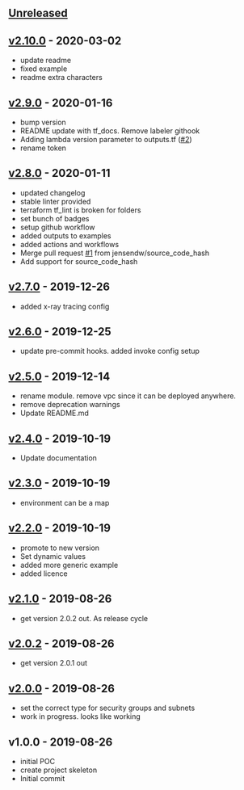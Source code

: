 <a name="unreleased"></a>
## [Unreleased]



<a name="v2.10.0"></a>
## [v2.10.0] - 2020-03-02

- update readme
- fixed example
- readme extra characters


<a name="v2.9.0"></a>
## [v2.9.0] - 2020-01-16

- bump version
- README update with tf_docs. Remove labeler githook
- Adding lambda version parameter to outputs.tf ([#2](https://github.com/terraform-module/terraform-aws-lambda.git/issues/2))
- rename token


<a name="v2.8.0"></a>
## [v2.8.0] - 2020-01-11

- updated changelog
- stable linter provided
- terraform tf_lint is broken for folders
- set bunch of badges
- setup github workflow
- added outputs to examples
- added actions and workflows
- Merge pull request [#1](https://github.com/terraform-module/terraform-aws-lambda.git/issues/1) from jensendw/source_code_hash
- Add support for source_code_hash


<a name="v2.7.0"></a>
## [v2.7.0] - 2019-12-26

- added x-ray tracing config


<a name="v2.6.0"></a>
## [v2.6.0] - 2019-12-25

- update pre-commit hooks. added invoke config setup


<a name="v2.5.0"></a>
## [v2.5.0] - 2019-12-14

- rename module. remove vpc since it can be deployed anywhere.
- remove deprecation warnings
- Update README.md


<a name="v2.4.0"></a>
## [v2.4.0] - 2019-10-19

- Update documentation


<a name="v2.3.0"></a>
## [v2.3.0] - 2019-10-19

- environment can be a map


<a name="v2.2.0"></a>
## [v2.2.0] - 2019-10-19

- promote to new version
- Set dynamic values
- added more generic example
- added licence


<a name="v2.1.0"></a>
## [v2.1.0] - 2019-08-26

- get version 2.0.2 out. As release cycle


<a name="v2.0.2"></a>
## [v2.0.2] - 2019-08-26

- get version 2.0.1 out


<a name="v2.0.0"></a>
## [v2.0.0] - 2019-08-26

- set the correct type for security groups and subnets
- work in progress. looks like working


<a name="v1.0.0"></a>
## v1.0.0 - 2019-08-26

- initial POC
- create project skeleton
- Initial commit


[Unreleased]: https://github.com/terraform-module/terraform-aws-lambda.git/compare/v2.10.0...HEAD
[v2.10.0]: https://github.com/terraform-module/terraform-aws-lambda.git/compare/v2.9.0...v2.10.0
[v2.9.0]: https://github.com/terraform-module/terraform-aws-lambda.git/compare/v2.8.0...v2.9.0
[v2.8.0]: https://github.com/terraform-module/terraform-aws-lambda.git/compare/v2.7.0...v2.8.0
[v2.7.0]: https://github.com/terraform-module/terraform-aws-lambda.git/compare/v2.6.0...v2.7.0
[v2.6.0]: https://github.com/terraform-module/terraform-aws-lambda.git/compare/v2.5.0...v2.6.0
[v2.5.0]: https://github.com/terraform-module/terraform-aws-lambda.git/compare/v2.4.0...v2.5.0
[v2.4.0]: https://github.com/terraform-module/terraform-aws-lambda.git/compare/v2.3.0...v2.4.0
[v2.3.0]: https://github.com/terraform-module/terraform-aws-lambda.git/compare/v2.2.0...v2.3.0
[v2.2.0]: https://github.com/terraform-module/terraform-aws-lambda.git/compare/v2.1.0...v2.2.0
[v2.1.0]: https://github.com/terraform-module/terraform-aws-lambda.git/compare/v2.0.2...v2.1.0
[v2.0.2]: https://github.com/terraform-module/terraform-aws-lambda.git/compare/v2.0.0...v2.0.2
[v2.0.0]: https://github.com/terraform-module/terraform-aws-lambda.git/compare/v1.0.0...v2.0.0
